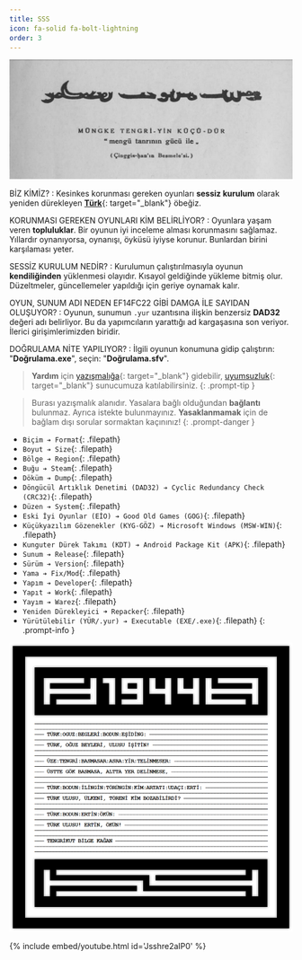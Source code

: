 ```yaml
---
title: SSS
icon: fa-solid fa-bolt-lightning
order: 3
---
```


![](/assets/img/sss/1.png)

BİZ KİMİZ?
: Kesinkes korunması gereken oyunları **sessiz kurulum** olarak yeniden dürekleyen [**Türk**](https://tengrikut1923.com){: target="_blank"} öbeğiz.

KORUNMASI GEREKEN OYUNLARI KİM BELİRLİYOR?
: Oyunlara yaşam veren **topluluklar**. Bir oyunun iyi inceleme alması korunmasını sağlamaz.
Yıllardır oynanıyorsa, oynanışı, öyküsü iyiyse korunur. Bunlardan birini karşılaması yeter.

SESSİZ KURULUM NEDİR?
: Kurulumun çalıştırılmasıyla oyunun **kendiliğinden** yüklenmesi olayıdır. Kısayol geldiğinde yükleme bitmiş olur.
Düzeltmeler, güncellemeler yapıldığı için geriye oynamak kalır.

OYUN, SUNUM ADI NEDEN EF14FC22 GİBİ DAMGA İLE SAYIDAN OLUŞUYOR?
: Oyunun, sunumun `.yur` uzantısına ilişkin benzersiz **DAD32** değeri adı belirliyor.
Bu da yapımcıların yarattığı ad kargaşasına son veriyor. İlerici girişimlerimizden biridir.

DOĞRULAMA NİTE YAPILIYOR?
: İlgili oyunun konumuna gidip çalıştırın: "**Doğrulama.exe**", seçin: "**Doğrulama.sfv**".

> **Yardım** için [yazışmalığa](https://yazismalik.tengrikut1923.com){: target="_blank"} gidebilir, [uyumsuzluk](https://git.tengrikut1923.com/uyumsuzluk){: target="_blank"} sunucumuza katılabilirsiniz.
{: .prompt-tip }

> Burası yazışmalık alanıdır. Yasalara bağlı olduğundan **bağlantı** bulunmaz. Ayrıca istekte bulunmayınız.
  **Yasaklanmamak** için de bağlam dışı sorular sormaktan kaçınınız!
{: .prompt-danger }

>
- `Biçim ➔ Format`{: .filepath}
- `Boyut ➔ Size`{: .filepath}
- `Bölge ➔ Region`{: .filepath}
- `Buğu ➔ Steam`{: .filepath}
- `Döküm ➔ Dump`{: .filepath}
- `Döngücül Artıklık Denetimi (DAD32) ➔ Cyclic Redundancy Check (CRC32)`{: .filepath}
- `Düzen ➔ System`{: .filepath}
- `Eski İyi Oyunlar (EİO) ➔ Good Old Games (GOG)`{: .filepath}
- `Küçükyazılım Gözenekler (KYG-GÖZ) ➔ Microsoft Windows (MSW-WIN)`{: .filepath}
- `Kunguter Dürek Takımı (KDT) ➔ Android Package Kit (APK)`{: .filepath}
- `Sunum ➔ Release`{: .filepath}
- `Sürüm ➔ Version`{: .filepath}
- `Yama ➔ Fix/Mod`{: .filepath}
- `Yapım ➔ Developer`{: .filepath}
- `Yapıt ➔ Work`{: .filepath}
- `Yayım ➔ Warez`{: .filepath}
- `Yeniden Dürekleyici ➜ Repacker`{: .filepath}
- `Yürütülebilir (YÜR/.yur) ➔ Executable (EXE/.exe)`{: .filepath}
{: .prompt-info }

![](/assets/img/sss/2.png)

{% include embed/youtube.html id='Jsshre2aIP0' %}
